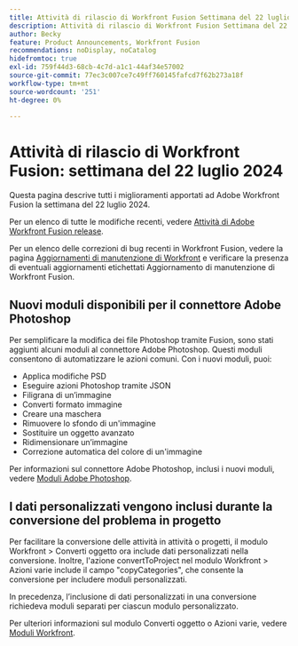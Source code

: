 ```yaml
---
title: Attività di rilascio di Workfront Fusion Settimana del 22 luglio 2024
description: Attività di rilascio di Workfront Fusion Settimana del 22 luglio 2024
author: Becky
feature: Product Announcements, Workfront Fusion
recommendations: noDisplay, noCatalog
hidefromtoc: true
exl-id: 759f44d3-68cb-4c7d-a1c1-44af34e57002
source-git-commit: 77ec3c007ce7c49ff760145fafcd7f62b273a18f
workflow-type: tm+mt
source-wordcount: '251'
ht-degree: 0%

---
```


# Attività di rilascio di Workfront Fusion: settimana del 22 luglio 2024

Questa pagina descrive tutti i miglioramenti apportati ad Adobe Workfront Fusion la settimana del 22 luglio 2024.

Per un elenco di tutte le modifiche recenti, vedere [Attività di Adobe Workfront Fusion release](/help/workfront-fusion/fusion-product-releases/fusion-release-activity.md).

Per un elenco delle correzioni di bug recenti in Workfront Fusion, vedere la pagina [Aggiornamenti di manutenzione di Workfront](https://experienceleague.adobe.com/docs/workfront-known-issues/releases/current-updates.html?lang=it) e verificare la presenza di eventuali aggiornamenti etichettati Aggiornamento di manutenzione di Workfront Fusion.

## Nuovi moduli disponibili per il connettore Adobe Photoshop

Per semplificare la modifica dei file Photoshop tramite Fusion, sono stati aggiunti alcuni moduli al connettore Adobe Photoshop. Questi moduli consentono di automatizzare le azioni comuni. Con i nuovi moduli, puoi:

* Applica modifiche PSD
* Eseguire azioni Photoshop tramite JSON
* Filigrana di un’immagine
* Converti formato immagine
* Creare una maschera
* Rimuovere lo sfondo di un&#39;immagine
* Sostituire un oggetto avanzato
* Ridimensionare un’immagine
* Correzione automatica del colore di un&#39;immagine

Per informazioni sul connettore Adobe Photoshop, inclusi i nuovi moduli, vedere [Moduli Adobe Photoshop](/help/workfront-fusion/references/apps-and-modules/adobe-connectors/adobe-photoshop-modules.md).

## I dati personalizzati vengono inclusi durante la conversione del problema in progetto

Per facilitare la conversione delle attività in attività o progetti, il modulo Workfront > Converti oggetto ora include dati personalizzati nella conversione. Inoltre, l&#39;azione convertToProject nel modulo Workfront > Azioni varie include il campo &quot;copyCategories&quot;, che consente la conversione per includere moduli personalizzati.

In precedenza, l’inclusione di dati personalizzati in una conversione richiedeva moduli separati per ciascun modulo personalizzato.

Per ulteriori informazioni sul modulo Converti oggetto o Azioni varie, vedere [Moduli Workfront](/help/workfront-fusion/references/apps-and-modules/adobe-connectors/workfront-modules.md).
